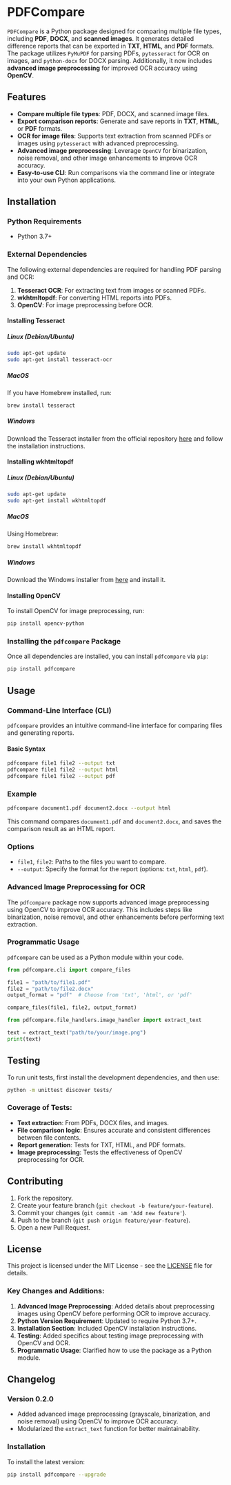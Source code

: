 # PDFCompare

`PDFCompare` is a Python package designed for comparing multiple file types, including **PDF**, **DOCX**, and **scanned images**. It generates detailed difference reports that can be exported in **TXT**, **HTML**, and **PDF** formats. The package utilizes `PyMuPDF` for parsing PDFs, `pytesseract` for OCR on images, and `python-docx` for DOCX parsing. Additionally, it now includes **advanced image preprocessing** for improved OCR accuracy using **OpenCV**.

## Features

- **Compare multiple file types**: PDF, DOCX, and scanned image files.
- **Export comparison reports**: Generate and save reports in **TXT**, **HTML**, or **PDF** formats.
- **OCR for image files**: Supports text extraction from scanned PDFs or images using `pytesseract` with advanced preprocessing.
- **Advanced image preprocessing**: Leverage `OpenCV` for binarization, noise removal, and other image enhancements to improve OCR accuracy.
- **Easy-to-use CLI**: Run comparisons via the command line or integrate into your own Python applications.

## Installation

### Python Requirements

- Python 3.7+

### External Dependencies

The following external dependencies are required for handling PDF parsing and OCR:

1. **Tesseract OCR**: For extracting text from images or scanned PDFs.
2. **wkhtmltopdf**: For converting HTML reports into PDFs.
3. **OpenCV**: For image preprocessing before OCR.

#### Installing Tesseract

##### **Linux (Debian/Ubuntu)**
```bash
sudo apt-get update
sudo apt-get install tesseract-ocr
```

##### **MacOS**
If you have Homebrew installed, run:
```bash
brew install tesseract
```

##### **Windows**
Download the Tesseract installer from the official repository [here](https://github.com/tesseract-ocr/tesseract/wiki) and follow the installation instructions.

#### Installing wkhtmltopdf

##### **Linux (Debian/Ubuntu)**
```bash
sudo apt-get update
sudo apt-get install wkhtmltopdf
```

##### **MacOS**
Using Homebrew:
```bash
brew install wkhtmltopdf
```

##### **Windows**
Download the Windows installer from [here](https://wkhtmltopdf.org/downloads.html) and install it.

#### Installing OpenCV

To install OpenCV for image preprocessing, run:

```bash
pip install opencv-python
```

### Installing the `pdfcompare` Package

Once all dependencies are installed, you can install `pdfcompare` via `pip`:

```bash
pip install pdfcompare
```

## Usage

### Command-Line Interface (CLI)

`pdfcompare` provides an intuitive command-line interface for comparing files and generating reports.

#### Basic Syntax

```bash
pdfcompare file1 file2 --output txt
pdfcompare file1 file2 --output html
pdfcompare file1 file2 --output pdf
```

### Example

```bash
pdfcompare document1.pdf document2.docx --output html
```

This command compares `document1.pdf` and `document2.docx`, and saves the comparison result as an HTML report.

### Options

- `file1`, `file2`: Paths to the files you want to compare.
- `--output`: Specify the format for the report (options: `txt`, `html`, `pdf`).

### Advanced Image Preprocessing for OCR

The `pdfcompare` package now supports advanced image preprocessing using OpenCV to improve OCR accuracy. This includes steps like binarization, noise removal, and other enhancements before performing text extraction.

### Programmatic Usage

`pdfcompare` can be used as a Python module within your code.

```python
from pdfcompare.cli import compare_files

file1 = "path/to/file1.pdf"
file2 = "path/to/file2.docx"
output_format = "pdf"  # Choose from 'txt', 'html', or 'pdf'

compare_files(file1, file2, output_format)
```

```python
from pdfcompare.file_handlers.image_handler import extract_text

text = extract_text("path/to/your/image.png")
print(text)
```

## Testing

To run unit tests, first install the development dependencies, and then use:

```bash
python -m unittest discover tests/
```

### Coverage of Tests:

- **Text extraction**: From PDFs, DOCX files, and images.
- **File comparison logic**: Ensures accurate and consistent differences between file contents.
- **Report generation**: Tests for TXT, HTML, and PDF formats.
- **Image preprocessing**: Tests the effectiveness of OpenCV preprocessing for OCR.

## Contributing

1. Fork the repository.
2. Create your feature branch (`git checkout -b feature/your-feature`).
3. Commit your changes (`git commit -am 'Add new feature'`).
4. Push to the branch (`git push origin feature/your-feature`).
5. Open a new Pull Request.

## License

This project is licensed under the MIT License - see the [LICENSE](LICENSE) file for details.


### Key Changes and Additions:
1. **Advanced Image Preprocessing**: Added details about preprocessing images using OpenCV before performing OCR to improve accuracy.
2. **Python Version Requirement**: Updated to require Python 3.7+.
3. **Installation Section**: Included OpenCV installation instructions.
4. **Testing**: Added specifics about testing image preprocessing with OpenCV and OCR.
5. **Programmatic Usage**: Clarified how to use the package as a Python module.


## Changelog

### Version 0.2.0
- Added advanced image preprocessing (grayscale, binarization, and noise removal) using OpenCV to improve OCR accuracy.
- Modularized the `extract_text` function for better maintainability.

### Installation

To install the latest version:

```bash
pip install pdfcompare --upgrade
